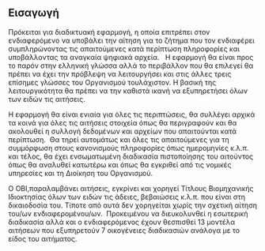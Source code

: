 ## Εισαγωγή
   
Πρόκειται για διαδικτυακή εφαρμογή, η οποία επιτρέπει στον ενδιαφερόμενο να υποβάλει την αίτηση για το ζήτημα που τον ενδιαφέρει συμπληρώνοντας τις απαιτούμενες κατά περίπτωση πληροφορίες και υποβάλλοντας τα αναγκαία ψηφιακά αρχεία.   Η εφαρμογή θα είναι προς το παρόν στην ελληνική γλώσσα αλλά το περιβάλλον που θα επιλεγεί θα πρέπει να έχει την πρόβλεψη να λειτουργήσει και στις άλλες τρεις επίσημες γλώσσες του Οργανισμού τουλάχιστον.  Η βασική της λειτουργικότητα θα πρέπει να την καθιστά ικανή να εξυπηρετήσει όλων των ειδών τις αιτήσεις.

Η εφαρμογή θα είναι ενιαία για όλες τις περιπτώσεις, θα συλλέγει αρχικά τα κοινά για όλες τις αιτήσεις στοιχεία όπως θα περιγραφούν και θα ακολουθεί η συλλογή δεδομένων και αρχείων που απαιτούνται κατά περίπτωση.  Θα τηρεί αυτομάτως και όλες τις απαιτούμενες για τη συμμόρφωση στους κανονισμούς πληροφορίες όπως ημερομηνίες κ.λ.π. και τέλος, θα έχει ενσωματωμένη διαδικασία πιστοποίησης του αιτούντος όπως θα αναλυθεί κατωτέρω και όπως θα εγκριθεί από τις νομικές υπηρεσίες και τη Διοίκηση του Οργανισμού.

O ΟΒΙ,παραλαμβάνει αιτήσεις, εγκρίνει και χορηγεί Τίτλους Βιομηχανικής Ιδιοκτησίας όλων των ειδών τις άδειες, βεβαιώσεις κ.λ.π. που είναι στη δικαιοδοσία του.  Τίποτε από αυτά δεν χορηγείται χωρίς την σχετική αίτηση του/ων ενδιαφερομένου/ων.  Προκειμένου να διευκολυνθεί η εσωτερική διαδικασία αλλά και ο ενδιαφερόμενος έχουν θεσπισθεί 13 μοντέλα αιτήσεων που εξυπηρετούν 7 οικογένειες διαδικασιών ανάλογα με το είδος του αιτήματος.
